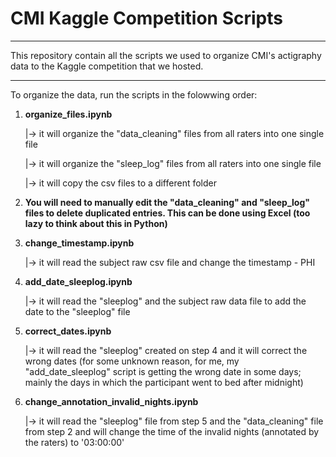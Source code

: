 # CMI Kaggle Competition Scripts

----

This repository contain all the scripts we used to organize CMI's actigraphy data to the Kaggle competition that we hosted.

----

To organize the data, run the scripts in the folowwing order:

1. **organize_files.ipynb**

   |-> it will organize the "data_cleaning" files from all raters into one single file

   |-> it will organize the "sleep_log" files from all raters into one single file

   |-> it will copy the csv files to a different folder

2. **You will need to manually edit the "data_cleaning" and "sleep_log" files to delete duplicated entries. This can be done using Excel (too lazy to think about this in Python)**

3. **change_timestamp.ipynb**

   |-> it will read the subject raw csv file and change the timestamp - PHI

4. **add_date_sleeplog.ipynb**

   |-> it will read the "sleeplog" and the subject raw data file to add the date to the "sleeplog" file

5. **correct_dates.ipynb**

   |-> it will read the "sleeplog" created on step 4 and it will correct the wrong dates (for some unknown reason, for me, my "add_date_sleeplog" script is getting the wrong date in some days; mainly the days in which the participant went to bed after midnight)

6. **change_annotation_invalid_nights.ipynb**

   |-> it will read the "sleeplog" file from step 5 and the "data_cleaning" file from step 2 and will change the time of the invalid nights (annotated by the raters) to '03:00:00'

